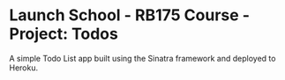 # Launch School - RB175 Course - Project: Todos

A simple Todo List app built using the Sinatra framework and deployed to Heroku.